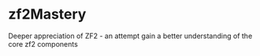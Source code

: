 # zf2Mastery
Deeper appreciation of ZF2 - an attempt gain a better understanding of the core zf2 components
